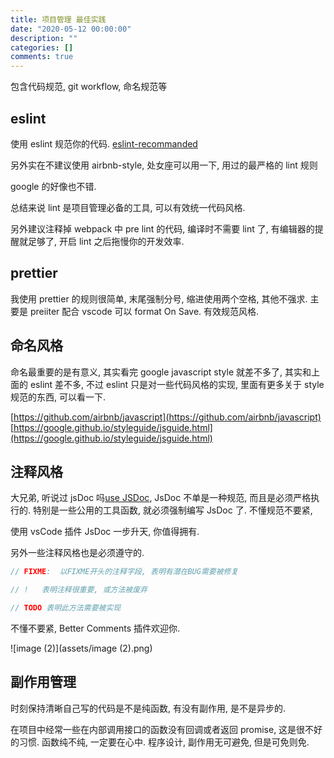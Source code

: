 ```yaml
---
title: 项目管理 最佳实践
date: "2020-05-12 00:00:00"
description: ""
categories: []
comments: true
---
```


包含代码规范, git workflow, 命名规范等

## eslint

使用 eslint 规范你的代码. [eslint-recommanded](https://cn.eslint.org/docs/rules/)

另外实在不建议使用 airbnb-style, 处女座可以用一下, 用过的最严格的 lint 规则

google 的好像也不错.

总结来说 lint 是项目管理必备的工具, 可以有效统一代码风格.

另外建议注释掉 webpack 中 pre lint 的代码, 编译时不需要 lint 了, 有编辑器的提醒就足够了, 开启 lint 之后拖慢你的开发效率.

## prettier

我使用 prettier 的规则很简单, 末尾强制分号, 缩进使用两个空格, 其他不强求. 主要是 preiiter 配合 vscode 可以 format On Save. 有效规范风格.

## 命名风格

命名最重要的是有意义, 其实看完 google javascript style 就差不多了, 其实和上面的 eslint 差不多, 不过 eslint 只是对一些代码风格的实现, 里面有更多关于 style 规范的东西, 可以看一下.

[https://github.com/airbnb/javascript](https://github.com/airbnb/javascript)
[https://google.github.io/styleguide/jsguide.html](https://google.github.io/styleguide/jsguide.html)

## 注释风格

大兄弟, 听说过 jsDoc 吗[use JSDoc](https://google.github.io/styleguide/jsguide.html), JsDoc 不单是一种规范, 而且是必须严格执行的. 特别是一些公用的工具函数, 就必须强制编写 JsDoc 了. 不懂规范不要紧,

使用 vsCode 插件 JsDoc 一步升天, 你值得拥有.

另外一些注释风格也是必须遵守的.

```javascript
// FIXME:  以FIXME开头的注释字段, 表明有潜在BUG需要被修复

// !   表明注释很重要, 或方法被废弃

// TODO 表明此方法需要被实现
```

不懂不要紧, Better Comments 插件欢迎你.

![image (2)](assets/image (2).png)

## 副作用管理

时刻保持清晰自己写的代码是不是纯函数, 有没有副作用, 是不是异步的.

在项目中经常一些在内部调用接口的函数没有回调或者返回 promise, 这是很不好的习惯. 函数纯不纯, 一定要在心中. 程序设计, 副作用无可避免, 但是可免则免.
